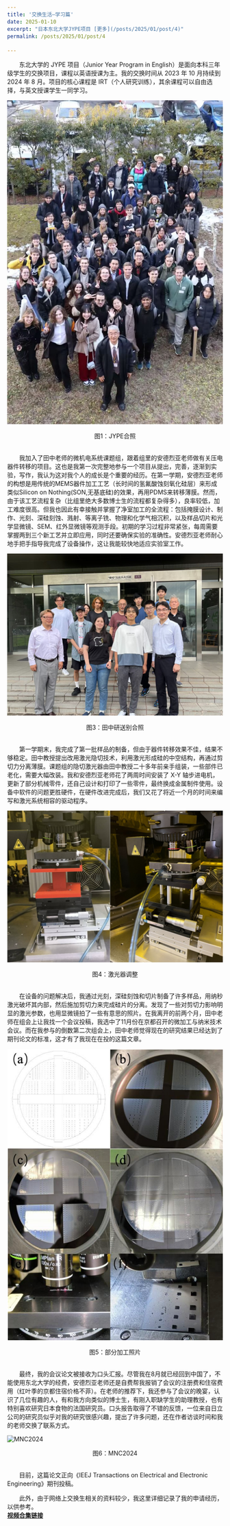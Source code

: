 ```yaml
---
title: '交换生活—学习篇'
date: 2025-01-10
excerpt: "日本东北大学JYPE项目 [更多](/posts/2025/01/post/4)"
permalink: /posts/2025/01/post/4

---
```


　　东北大学的 JYPE 项目（Junior Year Program in English）是面向本科三年级学生的交换项目，课程以英语授课为主。我的交换时间从 2023 年 10 月持续到 2024 年 8 月。项目的核心课程是 IRT（个人研究训练），其余课程可以自由选择，与英文授课学生一同学习。


![JYPE合照1](/assets/images/JYPE合照1.jpg)
<center>图1：JYPE合照</center><br>  

　　我加入了田中老师的微机电系统课题组，跟着组里的安德烈亚老师做有关压电器件转移的项目。这也是我第一次完整地参与一个项目从提出，完善，逐渐到实验，写作，我认为这对我个人的成长是个重要的经历。在第一学期，安德烈亚老师的构想是用传统的MEMS器件加工工艺（长时间的氢氟酸蚀刻氧化硅层）来形成类似Silicon on Nothing(SON,无基底硅)的效果，再用PDMS来转移薄膜。然而，由于该工艺流程复杂（比组里绝大多数博士生的流程都复杂得多），良率较低，加工难度很高。但我也因此有幸接触并掌握了净室加工的全流程：包括掩膜设计、制作、光刻、深硅刻蚀、溅射、等离子铣、物理和化学气相沉积，以及样品切片和光学显微镜、SEM、红外显微镜等观测手段。初期的学习过程非常紧张，每周需要掌握两到三个新工艺并立即应用，同时还要确保实验的准确性。安德烈亚老师耐心地手把手指导我完成了设备操作，这让我能较快地适应实验室工作。


![实验室合照](/assets/images/实验室合照.jpg)
<center>图3：田中研送别合照</center><br>  


　　第一学期末，我完成了第一批样品的制备，但由于器件转移效果不佳，结果不够稳定。田中教授提出改用激光隐切技术，利用激光形成硅的中空结构，再通过剪切力分离薄膜。课题组的隐切激光器由田中教授二十多年前亲手组装，一些部件已老化，需要大幅改装。我和安德烈亚老师花了两周时间安装了 X-Y 轴步进电机，更新了部分机械零件，还自己设计和打印了一些零件，最终换成金属制件使用。设备中软件的问题更胜硬件，在硬件改进完成后，我们又花了将近一个月的时间来编写和激光系统相容的驱动程序。  

![激光器调整](/assets/images/激光器调整（1）.png)
<center>图4：激光器调整</center><br>  


　　在设备的问题解决后，我通过光刻，深硅刻蚀和切片制备了许多样品，用纳秒激光破坏其内部，然后施加剪切力来完成硅片的分离。发现了一些对剪切力影响明显的激光参数，也用显微镜拍了一些有意思的照片。在我离开的前两个月，田中老师在组会上让我找一个会议投稿，我选中了11月份在京都召开的微加工与纳米技术会议。而在我参与的倒数第二次组会上，田中老师觉得现在的研究结果已经达到了期刊论文的标准，这才有了我现在在投的这篇文章。

![加工照片](/assets/images/加工照片.png)
<center>图5：部分加工照片</center><br>   


　　最终，我的会议论文被接收为口头汇报。尽管我在8月就已经回到中国了，不能使用东北大学的经费，安德烈亚老师还是自费帮我报销了会议的注册费和住宿费用（红叶季的京都住宿价格不菲）。在老师的推荐下，我还参与了会议的晚宴，认识了几位有趣的人，有和我方向类似的博士生，有刚入职缺学生的助理教授，也有特别喜欢研究日本食物的法国研究员。口头报告取得了不错的反馈，一位来自日立公司的研究员似乎对我的研究很感兴趣，提出了许多问题，还在作者访谈时间和我的老师交换了联系方式。  

![MNC2024](/assets/images/MNC2024.jpg)
<center>图6：MNC2024</center><br>  


　　目前，这篇论文正向《IEEJ Transactions on Electrical and Electronic Engineering》期刊投稿。

　　此外，由于网络上交换生相关的资料较少，我这里详细记录了我的申请经历，以供参考。  
 [**视频合集链接**](https://space.bilibili.com/1330787288/channel/collectiondetail?sid=4448388&ctype=0)
